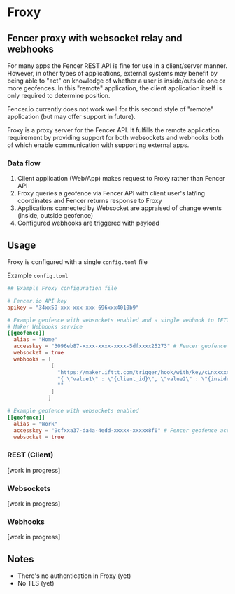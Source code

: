 # Froxy

## Fencer proxy with websocket relay and webhooks

For many apps the Fencer REST API is fine for use in a client/server manner. However, in other types of applications, external systems may benefit by being able to "act" on knowledge of whether a user is inside/outside one or more geofences. In this "remote" application, the client application itself is only required to determine position.

Fencer.io currently does not work well for this second style of "remote" application (but may offer support in future).

Froxy is a proxy server for the Fencer API. It fulfills the remote application requirement by providing support for both websockets and webhooks both of which enable communication with supporting external apps.

### Data flow

1. Client application (Web/App) makes request to Froxy rather than Fencer API
2. Froxy queries a geofence via Fencer API with client user's lat/lng coordinates and Fencer returns response to Froxy
3. Applications connected by Websocket are appraised of change events (inside, outside geofence)
4. Configured webhooks are triggered with payload

## Usage

Froxy is configured with a single `config.toml` file

Example `config.toml`

```toml
## Example Froxy configuration file

# Fencer.io API key
apikey = "34xx59-xxx-xxx-xxx-696xxx4010b9"

# Example geofence with websockets enabled and a single webhook to IFTTT
# Maker Webhooks service
[[geofence]]
  alias = "Home"
  accesskey = "3096eb87-xxxx-xxxx-xxxx-5dfxxxx25273" # Fencer geofence access key
  websocket = true
  webhooks = [
              [
                "https://maker.ifttt.com/trigger/hook/with/key/cLnxxxxxxxq1UpCW",
                "{ \"value1\" : \"{client_id}\", \"value2\" : \"{inside}\", \"value3\" : \"{lng_pos}\"}",
                ""
              ]
             ]

# Example geofence with websockets enabled
[[geofence]]
  alias = "Work"
  accesskey = "9cfxxa37-da4a-4edd-xxxxx-xxxxx8f0" # Fencer geofence access key
  websocket = true

```
### REST (Client)

[work in progress]


### Websockets

[work in progress]

### Webhooks

[work in progress]

## Notes
- There's no authentication in Froxy (yet)
- No TLS (yet)